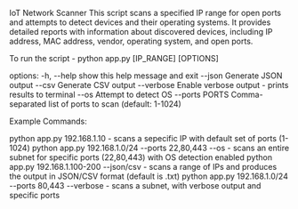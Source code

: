 IoT Network Scanner
This script scans a specified IP range for open ports and attempts to detect devices and their operating systems. It provides detailed reports with information about discovered devices, including IP address, MAC address, vendor, operating system, and open ports.

To run the script - python app.py [IP_RANGE] [OPTIONS]

options:
  -h, --help     show this help message and exit
  --json         Generate JSON output
  --csv          Generate CSV output
  --verbose      Enable verbose output - prints results to terminal
  --os           Attempt to detect OS
  --ports PORTS  Comma-separated list of ports to scan (default: 1-1024)

Example Commands:

python app.py 192.168.1.10 - scans a sepecific IP with default set of ports (1-1024)
python app.py 192.168.1.0/24 --ports 22,80,443 --os - scans an entire subnet for specific ports (22,80,443) with OS detection enabled
python app.py 192.168.1.100-200 --json/csv - scans a range of IPs and produces the output in JSON/CSV format (default is .txt)
python app.py 192.168.1.0/24 --ports 80,443 --verbose - scans a subnet, with verbose output and specific ports